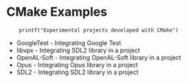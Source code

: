 CMake Examples
==============

```
    printf("Experimental projects developed with CMake")
```

* GoogleTest - Integrating Google Test
* libvpx - Integrating SDL2 library in a project
* OpenAL-Soft - Integrating OpenAL-Soft library in a project
* Opus - Integrating Opus library in a project
* SDL2 - Integrating SDL2 library in a project
